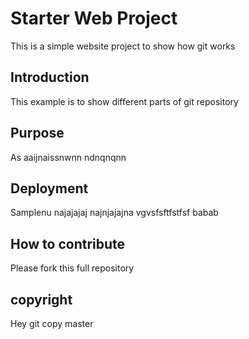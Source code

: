 # Starter Web Project

This is a simple website project to show how git works

## Introduction

This example is to show different parts of git repository

## Purpose

As aaijnaissnwnn ndnqnqnn

## Deployment

Samplenu najajajaj najnjajajna vgvsfsftfstfsf babab

## How to contribute

Please fork this full repository

## copyright
Hey git copy master

